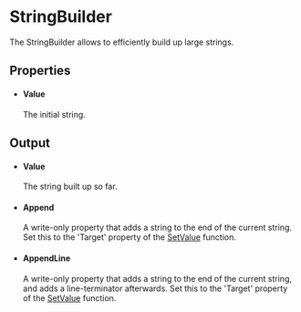 StringBuilder
======================

The StringBuilder allows to efficiently build up large strings.

Properties
----------

-  #### Value

    The initial string.

Output
------

- #### Value

    The string built up so far.

- #### Append

    A write-only property that adds a string to the end of the current string. Set this to the 'Target' property of the [SetValue](https://linx.software/plugins/BuiltIn/Functions/SetValue/) function.

- #### AppendLine

    A write-only property that adds a string to the end of the current string, and adds a line-terminator afterwards. Set this to the 'Target' property of the [SetValue](https://linx.software/plugins/BuiltIn/Functions/SetValue/) function.
 
